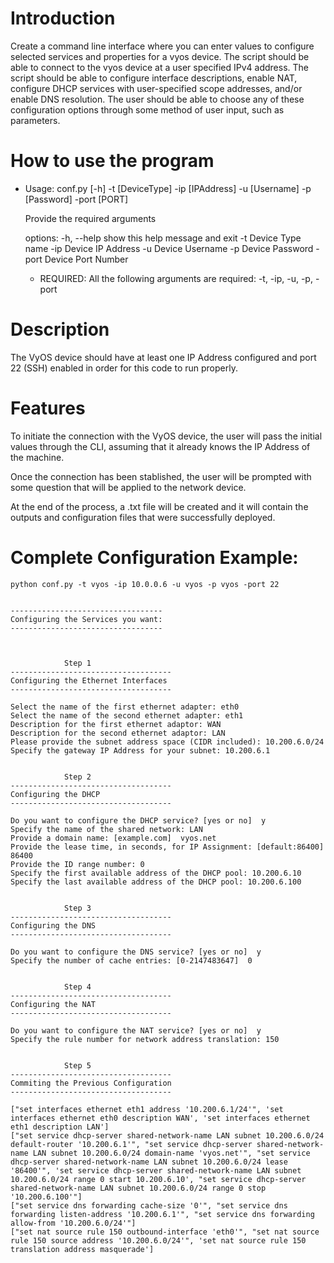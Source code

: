 # Introduction
Create a command line interface where you can enter values to configure selected services and properties for a vyos device.
The script should be able to connect to the vyos device at a user specified IPv4 address.
The script should be able to configure interface descriptions, enable NAT, configure DHCP services with user-specified scope addresses, and/or enable DNS resolution. 
The user should be able to choose any of these configuration options through some method of user input, such as parameters.

# How to use the program

- Usage: conf.py [-h] -t [DeviceType] -ip [IPAddress] -u [Username] -p [Password] -port [PORT]
    
    Provide the required arguments

    options:
    -h, --help              show this help message and exit
    -t                      Device Type name
    -ip                     Device IP Address
    -u                      Device Username
    -p                      Device Password
    -port                   Device Port Number

    * REQUIRED: All the following arguments are required: -t, -ip, -u, -p, -port

# Description
The VyOS device should have at least one IP Address configured and port 22 (SSH) enabled in order for this code to run properly.

# Features
To initiate the connection with the VyOS device, the user will pass the initial values through the CLI, assuming that it already knows the IP Address of the machine.

Once the connection has been stablished, the user will be prompted with some question that will be applied to the network device.

At the end of the process, a .txt file will be created and it will contain the outputs and configuration files that were successfully deployed.

# Complete Configuration Example:    
    
    python conf.py -t vyos -ip 10.0.0.6 -u vyos -p vyos -port 22


    ----------------------------------
    Configuring the Services you want:
    ----------------------------------



                Step 1
    ------------------------------------
    Configuring the Ethernet Interfaces
    ------------------------------------

    Select the name of the first ethernet adapter: eth0
    Select the name of the second ethernet adapter: eth1
    Description for the first ethernet adaptor: WAN
    Description for the second ethernet adaptor: LAN
    Please provide the subnet address space (CIDR included): 10.200.6.0/24
    Specify the gateway IP Address for your subnet: 10.200.6.1


                Step 2
    ------------------------------------
    Configuring the DHCP
    ------------------------------------

    Do you want to configure the DHCP service? [yes or no]  y
    Specify the name of the shared network: LAN
    Provide a domain name: [example.com]  vyos.net
    Provide the lease time, in seconds, for IP Assignment: [default:86400]  86400
    Provide the ID range number: 0
    Specify the first available address of the DHCP pool: 10.200.6.10
    Specify the last available address of the DHCP pool: 10.200.6.100


                Step 3
    ------------------------------------
    Configuring the DNS
    ------------------------------------

    Do you want to configure the DNS service? [yes or no]  y
    Specify the number of cache entries: [0-2147483647]  0


                Step 4
    ------------------------------------
    Configuring the NAT
    ------------------------------------

    Do you want to configure the NAT service? [yes or no]  y
    Specify the rule number for network address translation: 150


                Step 5
    ------------------------------------
    Commiting the Previous Configuration
    ------------------------------------

    ["set interfaces ethernet eth1 address '10.200.6.1/24'", 'set interfaces ethernet eth0 description WAN', 'set interfaces ethernet eth1 description LAN']
    ["set service dhcp-server shared-network-name LAN subnet 10.200.6.0/24 default-router '10.200.6.1'", "set service dhcp-server shared-network-name LAN subnet 10.200.6.0/24 domain-name 'vyos.net'", "set service 
    dhcp-server shared-network-name LAN subnet 10.200.6.0/24 lease '86400'", 'set service dhcp-server shared-network-name LAN subnet 10.200.6.0/24 range 0 start 10.200.6.10', "set service dhcp-server shared-network-name LAN subnet 10.200.6.0/24 range 0 stop '10.200.6.100'"]
    ["set service dns forwarding cache-size '0'", "set service dns forwarding listen-address '10.200.6.1'", "set service dns forwarding allow-from '10.200.6.0/24'"]
    ["set nat source rule 150 outbound-interface 'eth0'", "set nat source rule 150 source address '10.200.6.0/24'", 'set nat source rule 150 translation address masquerade']